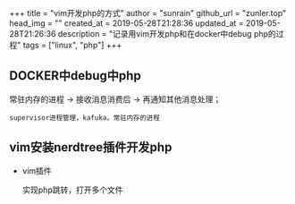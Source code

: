 +++
title = "vim开发php的方式"
author = "sunrain"
github_url = "zunler.top"
head_img = ""
created_at = 2019-05-28T21:28:36
updated_at = 2019-05-28T21:26:36
description = "记录用vim开发php和在docker中debug php的过程"
tags = ["linux", "php"]
+++

## DOCKER中debug中php

  常驻内存的进程 -> 接收消息消费后 -> 再通知其他消息处理；

  `supervisor进程管理，kafuka，常驻内存的进程`

## vim安装nerdtree插件开发php

- vim插件

    实现php跳转，打开多个文件